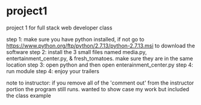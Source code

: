 # project1
project 1 for full stack web developer class

step 1: make sure you have python installed, if not go to https://www.python.org/ftp/python/2.7.13/python-2.7.13.msi to download the software
step 2: install the 3 small files named media.py, entertainment_center.py, & fresh_tomatoes. make sure they are in the same location
step 3: open python and then open enterainment_center.py
step 4: run module
step 4: enjoy your trailers

note to instructor: if you remove all of the 'comment out' from the instructor portion the program still runs. wanted to show case my work but included the class example
